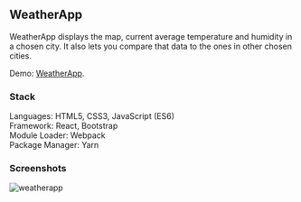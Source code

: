 ## WeatherApp

WeatherApp displays the map, current average temperature and humidity in a chosen city. It also lets you compare that data to the ones in other chosen cities.

Demo: [WeatherApp](https://tamaramarr.github.io/WeatherApp/).

### Stack

Languages: HTML5, CSS3, JavaScript (ES6)<br />
Framework: React, Bootstrap<br />
Module Loader: Webpack<br />
Package Manager: Yarn<br />

### Screenshots

![weatherapp](https://user-images.githubusercontent.com/25713765/34498678-08884192-f003-11e7-8961-91f0b9547607.png)